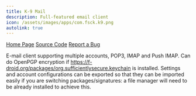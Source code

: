 ```yaml
---
title: K-9 Mail
description: Full-featured email client
icon: /assets/images/apps/com.fsck.k9.png
autolink: true
---
```


<div class="button-bar" markdown="0">
<a class="btn" href="https://k9mail.app/">Home Page</a>
<a class="btn" href="https://github.com/k9mail/k-9">Source Code</a>
<a class="btn" href="https://github.com/k9mail/k-9/issues">Report a Bug</a>
</div>

E-mail client supporting multiple accounts, POP3, IMAP and Push IMAP. Can do
OpenPGP encryption if https://f-droid.org/packages/org.sufficientlysecure.keychain is installed. Settings
and account configurations can be exported so that they can be imported easily
if you are switching packages/signatures: a file manager will need to be already
installed to achieve this.
